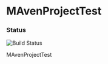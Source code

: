 # MAvenProjectTest

### Status
![Build Status](https://travis-ci.org/alonsodiego/MAvenProjectTest.svg?branch=master)

MAvenProjectTest
